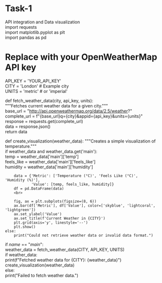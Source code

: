 # Task-1
API integration and Data visualization
<br>
import requests
<br>
import matplotlib.pyplot as plt
<br>
import pandas as pd
<br>

# Replace with your OpenWeatherMap API key
API_KEY = 'YOUR_API_KEY'
<br>
CITY = 'London' # Example city
<br>
UNITS = 'metric' # or 'imperial'
<br>

def fetch_weather_data(city, api_key, units):
<br>
    """Fetches current weather data for a given city."""
    <br>
    base_url = "http://api.openweathermap.org/data/2.5/weather?"
    <br>
    complete_url = f"{base_url}q={city}&appid={api_key}&units={units}"
    <br>
    response = requests.get(complete_url)
    <br>
    data = response.json()
    <br>
    return data
    <br>

def create_visualization(weather_data):
    """Creates a simple visualization of temperature."""
    <br>
    if weather_data and weather_data.get('main'):
    <br>
        temp = weather_data['main']['temp']
        <br>
        feels_like = weather_data['main']['feels_like']
        <br>
        humidity = weather_data['main']['humidity']
        <br>

        data = {'Metric': ['Temperature (°C)', 'Feels Like (°C)', 'Humidity (%)'],
                'Value': [temp, feels_like, humidity]}
        df = pd.DataFrame(data)
        <br>

        fig, ax = plt.subplots(figsize=(8, 6))
        ax.bar(df['Metric'], df['Value'], color=['skyblue', 'lightcoral', 'lightgreen'])
        ax.set_ylabel('Value')
        ax.set_title(f'Current Weather in {CITY}')
        plt.grid(axis='y', linestyle='--')
        plt.show()
    else:
        print("Could not retrieve weather data or invalid data format.")

if _name_ == "_main_":
<br>
    weather_data = fetch_weather_data(CITY, API_KEY, UNITS)
    <br>
    if weather_data:
    <br>
        print(f"Fetched weather data for {CITY}: {weather_data}")
        <br>
        create_visualization(weather_data)
        <br>
    else:
    <br>
        print("Failed to fetch weather data.")
